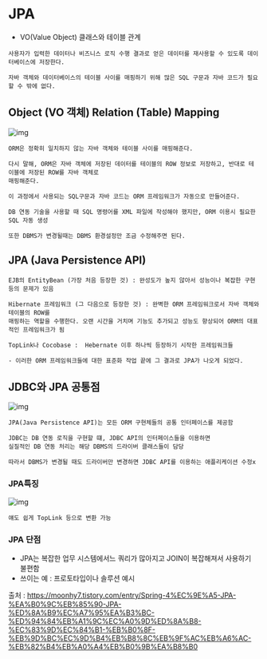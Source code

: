 # JPA
- VO(Value Object) 클래스와 테이블 관계
```
사용자가 입력한 데이터나 비즈니스 로직 수행 결과로 얻은 데이터를 재사용할 수 있도록 데이터베이스에 저장한다.

자바 객체와 데이터베이스의 테이블 사이를 매핑하기 위해 많은 SQL 구문과 자바 코드가 필요할 수 밖에 없다.
```

## Object (VO 객체) Relation (Table) Mapping
![img](https://img1.daumcdn.net/thumb/R1280x0/?scode=mtistory2&fname=https%3A%2F%2Fblog.kakaocdn.net%2Fdn%2FbpFSaF%2FbtrjKOucyGt%2FXkIRcsFemfkciXKUXxtp10%2Fimg.png)

```
ORM은 정확히 일치하지 않는 자바 객체와 테이블 사이를 매핑해준다.

다시 말해, ORM은 자바 객체에 저장된 데이터를 테이블의 ROW 정보로 저장하고, 반대로 테이블에 저장된 ROW를 자바 객체로
매핑해준다.

이 과정에서 사용되는 SQL구문과 자바 코드는 ORM 프레임워크가 자동으로 만들어준다.

DB 연동 기술을 사용할 때 SQL 명령어를 XML 파일에 작성해야 했지만, ORM 이용시 필요한 SQL 자동 생성

또한 DBMS가 변경될때는 DBMS 환경설정만 조금 수정해주면 된다.
```

## JPA (Java Persistence API)
```
EJB의 EntityBean (가장 처음 등장한 것) : 완성도가 높지 않아서 성능이나 복잡한 구현 등의 문제가 있음

Hibernate 프레임워크 (그 다음으로 등장한 것) : 완벽한 ORM 프레임워크로서 자바 객체와 테이블의 ROW를
매핑하는 역할을 수행한다. 오랜 시간을 거치며 기능도 추가되고 성능도 향상되어 ORM의 대표적인 프레임워크가 됨 

TopLink나 Cocobase :  Hebernate 이후 하나씩 등장하기 시작한 프레임워크들

- 이러한 ORM 프레임워크들에 대한 표준화 작업 끝에 그 결과로 JPA가 나오게 되었다.
```

## JDBC와 JPA 공통점
![img](https://img1.daumcdn.net/thumb/R1280x0/?scode=mtistory2&fname=https%3A%2F%2Fblog.kakaocdn.net%2Fdn%2FbaCz4X%2FbtrjLkfh8pW%2FBaDvkKE3Yn8lUX9IkAB3w1%2Fimg.png)
```
JPA(Java Persistence API)는 모든 ORM 구현체들의 공통 인터페이스를 제공함

JDBC는 DB 연동 로직을 구현할 떄, JDBC API의 인터페이스들을 이용하면
실질적인 DB 연동 처리는 해당 DBMS의 드라이버 클래스들이 담당

따라서 DBMS가 변경될 때도 드라이버만 변경하면 JDBC API를 이용하는 애플리케이션 수정x
```

### JPA특징
![img](https://img1.daumcdn.net/thumb/R1280x0/?scode=mtistory2&fname=https%3A%2F%2Fblog.kakaocdn.net%2Fdn%2F3MAJG%2FbtrjPtb3dcO%2FJe92lhnWYZkeL8z9Q2t3dK%2Fimg.jpg)
```
얘도 쉽게 TopLink 등으로 변환 가능
```

### JPA 단점
- JPA는 복잡한 업무 시스템에서느 쿼리가 많아지고 JOIN이 복잡해져서 사용하기 불편함
- 쓰이는 예 : 프로토타입이나 솔루션 예시



출처 : https://moonhy7.tistory.com/entry/Spring-4%EC%9E%A5-JPA-%EA%B0%9C%EB%85%90-JPA-%ED%8A%B9%EC%A7%95%EA%B3%BC-%ED%94%84%EB%A1%9C%EC%A0%9D%ED%8A%B8-%EC%83%9D%EC%84%B1-%EB%B0%8F-%EB%9D%BC%EC%9D%B4%EB%B8%8C%EB%9F%AC%EB%A6%AC-%EB%82%B4%EB%A0%A4%EB%B0%9B%EA%B8%B0
